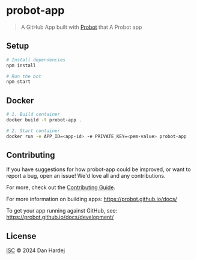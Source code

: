 # probot-app

> A GitHub App built with [Probot](https://github.com/probot/probot) that A Probot app

## Setup

```sh
# Install dependencies
npm install

# Run the bot
npm start
```

## Docker

```sh
# 1. Build container
docker build -t probot-app .

# 2. Start container
docker run -e APP_ID=<app-id> -e PRIVATE_KEY=<pem-value> probot-app
```

## Contributing

If you have suggestions for how probot-app could be improved, or want to report a bug, open an issue! We'd love all and any contributions.

For more, check out the [Contributing Guide](CONTRIBUTING.md).

For more information on building apps:
https://probot.github.io/docs/

To get your app running against GitHub, see:
https://probot.github.io/docs/development/

## License

[ISC](LICENSE) © 2024 Dan Hardej
